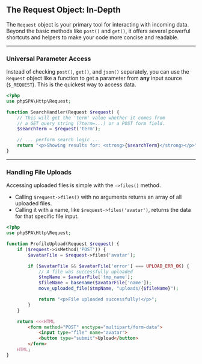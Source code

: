 ## The Request Object: In-Depth

The `Request` object is your primary tool for interacting with incoming data. Beyond the basic methods like `post()` and `get()`, it offers several powerful shortcuts and helpers to make your code more concise and readable.

-----

### Universal Parameter Access

Instead of checking `post()`, `get()`, and `json()` separately, you can use the `Request` object like a function to get a parameter from **any** input source (`$_REQUEST`). This is the quickest way to access data.

```php
<?php
use phpSPA\Http\Request;

function SearchHandler(Request $request) {
    // This will get the 'term' value whether it comes from
    // a GET query string (?term=...) or a POST form field.
    $searchTerm = $request('term');

    // ... perform search logic ...
    return "<p>Showing results for: <strong>{$searchTerm}</strong></p>";
}
```

-----

### Handling File Uploads

Accessing uploaded files is simple with the `->files()` method.

  * Calling `$request->files()` with no arguments returns an array of all uploaded files.
  * Calling it with a name, like `$request->files('avatar')`, returns the data for that specific file input.

<!-- end list -->

```php
<?php
use phpSPA\Http\Request;

function ProfileUpload(Request $request) {
    if ($request->isMethod('POST')) {
        $avatarFile = $request->files('avatar');

        if ($avatarFile && $avatarFile['error'] === UPLOAD_ERR_OK) {
            // A file was successfully uploaded
            $tmpName = $avatarFile['tmp_name'];
            $fileName = basename($avatarFile['name']);
            move_uploaded_file($tmpName, "uploads/{$fileName}");

            return "<p>File uploaded successfully!</p>";
        }
    }

    return <<<HTML
        <form method="POST" enctype="multipart/form-data">
            <input type="file" name="avatar">
            <button type="submit">Upload</button>
        </form>
    HTML;
}
```